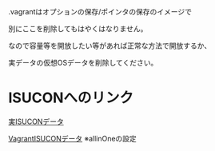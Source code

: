 .vagrantはオプションの保存/ポインタの保存のイメージで

別にここを削除してもはやくはなりません。

なので容量等を開放したい等があれば正常な方法で開放するか、

実データの仮想OSデータを削除してください。

# ISUCONへのリンク

[実ISUCONデータ](https://github.com/isucon/isucon10-qualify)

[VagrantISUCONデータ](https://github.com/matsuu/vagrant-isucon/tree/master/isucon10-qualifier-standalone)
※allinOneの設定